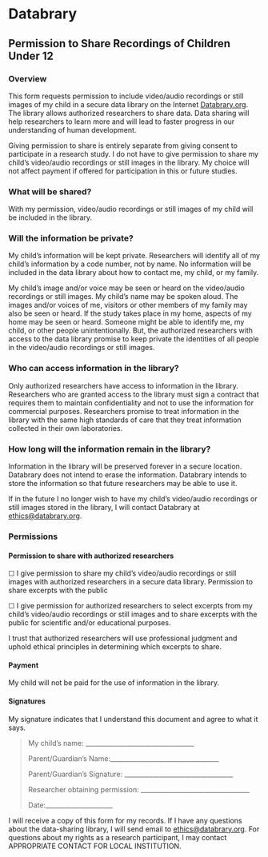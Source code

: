# Databrary## Permission to Share Recordings of Children Under 12### OverviewThis form requests permission to include video/audio recordings or still images of my child in a secure data library on the Internet [Databrary.org](Databrary.org). The library allows authorized researchers to share data. Data sharing will help researchers to learn more and will lead to faster progress in our understanding of human development.Giving permission to share is entirely separate from giving consent to participate in a research study. I do not have to give permission to share my child’s video/audio recordings or still images in the library. My choice will not affect payment if offered for participation in this or future studies.
### What will be shared?With my permission, video/audio recordings or still images of my child will be included in the library.
### Will the information be private?My child’s information will be kept private. Researchers will identify all of my child’s information by a code number, not by name. No information will be included in the data library about how to contact me, my child, or my family.My child’s image and/or voice may be seen or heard on the video/audio recordings or still images. My child’s name may be spoken aloud. The images and/or voices of me, visitors or other members of my family may also be seen or heard. If the study takes place in my home, aspects of my home may be seen or heard. Someone might be able to identify me, my child, or other people unintentionally. But, the authorized researchers with access to the data library promise to keep private the identities of all people in the video/audio recordings or still images.### Who can access information in the library?Only authorized researchers have access to information in the library. Researchers who are granted access to the library must sign a contract that requires them to maintain confidentiality and not to use the information for commercial purposes. Researchers promise to treat information in the library with the same high standards of care that they treat information collected in their own laboratories.### How long will the information remain in the library?Information in the library will be preserved forever in a secure location. Databrary does not intend to erase the information. Databrary intends to store the information so that future researchers may be able to use it.If in the future I no longer wish to have my child’s video/audio recordings or still images stored in the library, I will contact Databrary at ethics@databrary.org. ### Permissions#### Permission to share with authorized researchers☐ I give permission to share my child’s video/audio recordings or still images with authorized researchers in a secure data library.Permission to share excerpts with the public
☐ I give permission for authorized researchers to select excerpts from my child’s video/audio recordings or still images and to share excerpts with the public for scientific and/or educational purposes.I trust that authorized researchers will use professional judgment and uphold ethical principles in determining which excerpts to share.#### PaymentMy child will not be paid for the use of information in the library.#### SignaturesMy signature indicates that I understand this document and agree to what it says.>My child’s name: __________________________________
>>Parent/Guardian’s Name:__________________________________
>>Parent/Guardian’s Signature: __________________________________
>
>Researcher obtaining permission: __________________________________
>
> Date:_____________________I will receive a copy of this form for my records. If I have any questions about the data-sharing library, I will send email to ethics@databrary.org. For questions about my rights as a research participant, I may contact APPROPRIATE CONTACT FOR LOCAL INSTITUTION.